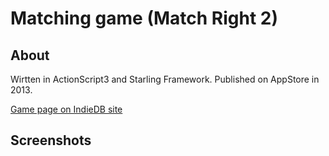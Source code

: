 # Matching game (Match Right 2)

## About
Wirtten in ActionScript3 and Starling Framework. Published on AppStore in 2013.

[Game page on IndieDB site](https://www.indiedb.com/games/match-right-2)

## Screenshots
